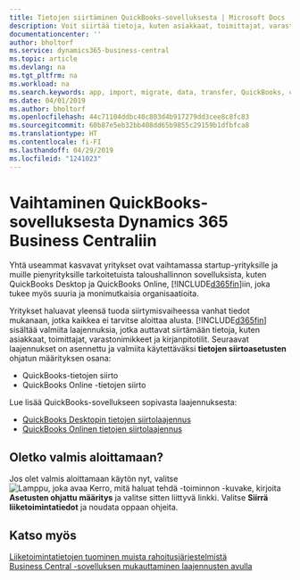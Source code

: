 ```yaml
---
title: Tietojen siirtäminen QuickBooks-sovelluksesta | Microsoft Docs
description: Voit siirtää tietoja, kuten asiakkaat, toimittajat, varastonimikkeet ja kirjanpitotilit, QuickBooks-sovelluksista Business Central -sovellukseen.
documentationcenter: ''
author: bholtorf
ms.service: dynamics365-business-central
ms.topic: article
ms.devlang: na
ms.tgt_pltfrm: na
ms.workload: na
ms.search.keywords: app, import, migrate, data, transfer, QuickBooks, customize
ms.date: 04/01/2019
ms.author: bholtorf
ms.openlocfilehash: 44c71104ddbc40c803d4b917279dd3cee8c8fc83
ms.sourcegitcommit: 60b87e5eb32bb408dd65b9855c29159b1dfbfca8
ms.translationtype: HT
ms.contentlocale: fi-FI
ms.lasthandoff: 04/29/2019
ms.locfileid: "1241023"
---
```

# <a name="changing-from-a-quickbooks-app-to-dynamics-365-business-central"></a>Vaihtaminen QuickBooks-sovelluksesta Dynamics 365 Business Centraliin
Yhtä useammat kasvavat yritykset ovat vaihtamassa startup-yrityksille ja muille pienyrityksille tarkoitetuista taloushallinnon sovelluksista, kuten QuickBooks Desktop ja QuickBooks Online, [!INCLUDE[d365fin](includes/d365fin_md.md)]iin, joka tukee myös suuria ja monimutkaisia organisaatioita. 

Yritykset haluavat yleensä tuoda siirtymisvaiheessa vanhat tiedot mukanaan, jotka kaikkea ei tarvitse aloittaa alusta. [!INCLUDE[d365fin](includes/d365fin_md.md)] sisältää valmiita laajennuksia, jotka auttavat siirtämään tietoja, kuten asiakkaat, toimittajat, varastonimikkeet ja kirjanpitotilit. Seuraavat laajennukset on asennettu ja valmiita käytettäväksi **tietojen siirtoasetusten** ohjatun määrityksen osana:

* QuickBooks-tietojen siirto 
* QuickBooks Online -tietojen siirto

Lue lisää QuickBooks-sovellukseen sopivasta laajennuksesta:   

* [QuickBooks Desktopin tietojen siirtolaajennus](ui-extensions-quickbooks-data-migration.md)
* [QuickBooks Onlinen tietojen siirtolaajennus](ui-extensions-quickbooks-online-data-migration.md)

## <a name="ready-now"></a>Oletko valmis aloittamaan?
Jos olet valmis aloittamaan käytön nyt, valitse ![Lamppu, joka avaa Kerro, mitä haluat tehdä -toiminnon](media/ui-search/search_small.png "Kerro, mitä haluat tehdä") -kuvake, kirjoita **Asetusten ohjattu määritys** ja valitse sitten liittyvä linkki. Valitse **Siirrä liiketoimintatiedot** ja noudata oppaan ohjeita.

## <a name="see-also"></a>Katso myös
[Liiketoimintatietojen tuominen muista rahoitusjärjestelmistä](across-import-data-configuration-packages.md)  
[Business Central -sovelluksen mukauttaminen laajennusten avulla](ui-extensions.md)   
